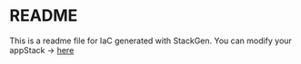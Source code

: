 # README
This is a readme file for IaC generated with StackGen.
You can modify your appStack -> [here](http://main.dev.stackgen.com/appstacks/bb57122a-ac94-4894-926f-614c6618f83d)
